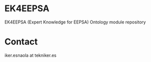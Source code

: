 # EK4EEPSA
EK4EEPSA (Expert Knowledge for EEPSA) Ontology module repository

# Contact
iker.esnaola at tekniker.es